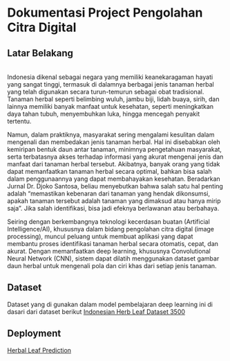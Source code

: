 # Dokumentasi Project Pengolahan Citra Digital

## Latar Belakang
<br>Indonesia dikenal sebagai negara yang memiliki keanekaragaman hayati yang sangat tinggi, termasuk di dalamnya berbagai jenis tanaman herbal yang telah digunakan secara turun-temurun sebagai obat tradisional. Tanaman herbal seperti belimbing wuluh, jambu biji, lidah buaya, sirih, dan lainnya memiliki banyak manfaat untuk kesehatan, seperti meningkatkan daya tahan tubuh, menyembuhkan luka, hingga mencegah penyakit tertentu.

Namun, dalam praktiknya, masyarakat sering mengalami kesulitan dalam mengenali dan membedakan jenis tanaman herbal. Hal ini disebabkan oleh kemiripan bentuk daun antar tanaman, minimnya pengetahuan masyarakat, serta terbatasnya akses terhadap informasi yang akurat mengenai jenis dan manfaat dari tanaman herbal tersebut. Akibatnya, banyak orang yang tidak dapat memanfaatkan tanaman herbal secara optimal, bahkan bisa salah dalam penggunaannya yang dapat membahayakan kesehatan. Beradarkan Jurnal Dr. Djoko Santosa, beliau menyebutkan bahwa salah satu hal penting adalah “memastikan kebenaran dari tanaman yang hendak dikonsumsi, apakah tanaman tersebut adalah tanaman yang dimaksud atau hanya mirip saja”. Jika salah identifikasi, bisa jadi efeknya berlawanan atau berbahaya.

Seiring dengan berkembangnya teknologi kecerdasan buatan (Artificial Intelligence/AI), khususnya dalam bidang pengolahan citra digital (image processing), muncul peluang untuk membuat aplikasi yang dapat membantu proses identifikasi tanaman herbal secara otomatis, cepat, dan akurat. Dengan memanfaatkan deep learning, khususnya Convolutional Neural Network (CNN), sistem dapat dilatih menggunakan dataset gambar daun herbal untuk mengenali pola dan ciri khas dari setiap jenis tanaman.
<br>

## Dataset
Dataset yang di gunakan dalam model pembelajaran deep learning ini di dasari dari dataset berikut
[Indonesian Herb Leaf Dataset 3500](https://data.mendeley.com/datasets/s82j8dh4rr/1)

## Deployment
[Herbal Leaf Prediction](https://herbal-leaf.streamlit.app/)
